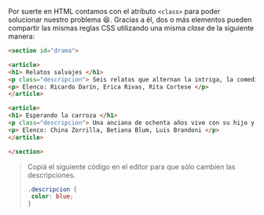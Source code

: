 Por suerte en HTML contamos con el atributo `<class>` para poder solucionar nuestro problema :satisfied:. Gracias a él, dos o más elementos pueden compartir las mismas reglas CSS utilizando una misma _clase_ de la siguiente manera: 

```html
<section id="drama">

<article>
<h1> Relatos salvajes </h1>
<p class="descripcion"> Seis relatos que alternan la intriga, la comedia y la violencia. </p>
<p> Elenco: Ricardo Darín, Erica Rivas, Rita Cortese </p>
</article>

<article>
<h1> Esperando la carroza </h1>
<p class="descripcion"> Una anciana de ochenta años vive con su hijo y su nuera constituyendo una pesada carga para él y su mujer. </p>
<p> Elenco: China Zorrilla, Betiana Blum, Luis Brandoni </p>
</article>

</section>
```

> Copiá el siguiente código en el editor para que sólo cambien las descripciones.
>
>```css
>.descripcion {
>  color: blue;
> }
```
